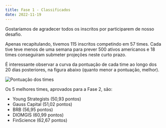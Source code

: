 ```yaml
---
title: Fase 1 - Classificados
date: 2022-11-19
---
```


Gostaríamos de agradecer todos os inscritos por participarem de nosso desafio.

Apenas recapitulando, tivemos 115 inscritos competindo em 57 times. Cada tive teve menos de uma semana para prever 500 ativos americanos e 18 times conseguiram submeter projeções neste curto prazo.

É interessante observar a curva da pontuação de cada time ao longo dos 20 dias posteriores, na figura abaixo (quanto menor a pontuação, melhor).

![Pontuação dos times](https://docs.google.com/spreadsheets/d/e/2PACX-1vQRYfARsge69RmpJAww_B3ZItqCe9A8hso10pmrc3rD7mm42ATw9CoTQV27ecFL7tRELPlcDKOSuUf4/pubchart?oid=16951623&format=image "Pontuação")

Os 5 melhores times, aprovados para a Fase 2, são:

- Young Strategists (50,93 pontos)
- Gauss Capital (51,02 pontos)
- BRB (56,95 pontos)
- DIOMGIS (60,99 pontos)
- FinScience (62,67 pontos)
